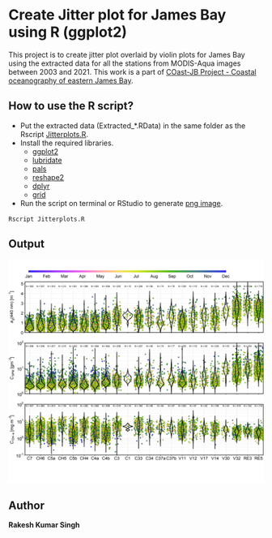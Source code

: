 # Create Jitter plot for James Bay using R (ggplot2)

This project is to create jitter plot overlaid by violin plots for James Bay using the extracted data for all the stations from MODIS-Aqua images between 2003 and 2021.
This work is a part of [COast-JB Project - Coastal oceanography of eastern James Bay](https://www.creegeoportal.ca/climate-change/).

## How to use the R script?
* Put the extracted data (Extracted_*.RData) in the same folder as the Rscript [Jitterplots.R](https://github.com/rakeshkstp/jitterplotsJB/blob/main/Jitterplots.R).
* Install the required libraries.
  * [ggplot2](https://cran.r-project.org/web/packages/ggplot2/) 
  * [lubridate](https://cran.r-project.org/web/packages/lubridate/)
  * [pals](https://cran.r-project.org/web/packages/pals/)
  * [reshape2](https://cran.r-project.org/web/packages/reshape2/)
  * [dplyr](https://cran.r-project.org/web/packages/dplyr/)
  * [grid](https://cran.r-project.org/web/packages/grid/)
* Run the script on terminal or RStudio to generate [png image](https://github.com/rakeshkstp/jitterplotsJB/blob/main/JB_Jitterplot_Stations.png).
```
Rscript Jitterplots.R
```
## Output
![](https://github.com/rakeshkstp/jitterplotsJB/blob/main/JB_Jitterplot_Stations.png)
## Author
**Rakesh Kumar Singh**
